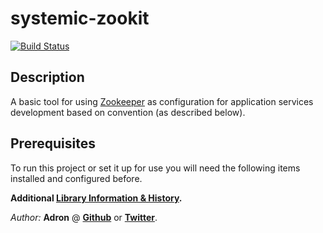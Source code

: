 # systemic-zookit

[![Build Status](https://travis-ci.org/Adron/systemic-zookit.svg?branch=master)](https://travis-ci.org/Adron/systemic-zookit)

## Description

A basic tool for using [Zookeeper](https://zookeeper.apache.org/) as configuration for application services development based on convention (as described below).

## Prerequisites

To run this project or set it up for use you will need the following items installed and configured before.

**Additional [Library Information & History](docs/information-history.md).**

*Author:* **Adron** @ **[Github](https://www.github.com/adron)** or **[Twitter](https://twitter.com/adron)**.